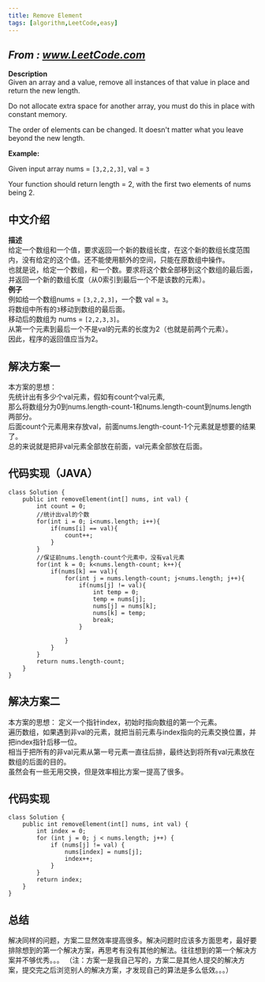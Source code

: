 ```yaml
---
title: Remove Element
tags: [algorithm,LeetCode,easy]
---
```

## *From : www.LeetCode.com*
**Description**  
Given an array and a value, remove all instances of that value in place and return the new length.

Do not allocate extra space for another array, you must do this in place with constant memory.

The order of elements can be changed. It doesn't matter what you leave beyond the new length.
<!--more-->
**Example:**

Given input array nums = `[3,2,2,3]`, val = `3`

Your function should return length = 2, with the first two elements of nums being 2.  
## 中文介绍  
**描述**  
给定一个数组和一个值，要求返回一个新的数组长度，在这个新的数组长度范围内，没有给定的这个值。还不能使用额外的空间，只能在原数组中操作。  
也就是说，给定一个数组，和一个数。要求将这个数全部移到这个数组的最后面，并返回一个新的数组长度（从0索引到最后一个不是该数的元素）。  
**例子**  
例如给一个数组nums = `[3,2,2,3]`，一个数 val = `3`。  
将数组中所有的`3`移动到数组的最后面。  
移动后的数组为 nums = `[2,2,3,3]`。  
从第一个元素到最后一个不是val的元素的长度为2（也就是前两个元素）。  
因此，程序的返回值应当为2。

## 解决方案一
本方案的思想：  
先统计出有多少个val元素，假如有count个val元素,  
那么将数组分为0到nums.length-count-1和nums.length-count到nums.length两部分。  
后面count个元素用来存放val，前面nums.length-count-1个元素就是想要的结果了。  
总的来说就是把非val元素全部放在前面，val元素全部放在后面。
## 代码实现（JAVA）
	class Solution {
	    public int removeElement(int[] nums, int val) {
	        int count = 0;
			//统计出val的个数
			for(int i = 0; i<nums.length; i++){
				if(nums[i] == val){
					count++;
				}
			}
			//保证前nums.length-count个元素中，没有val元素
			for(int k = 0; k<nums.length-count; k++){
				if(nums[k] == val){
					for(int j = nums.length-count; j<nums.length; j++){
						if(nums[j] != val){
							int temp = 0;
							temp = nums[j];
							nums[j] = nums[k];
							nums[k] = temp;
							break;
						}
						
					}
				}
			}
			return nums.length-count;
	    }
	}
	
## 解决方案二
本方案的思想：
定义一个指针index，初始时指向数组的第一个元素。  
遍历数组，如果遇到非val的元素，就把当前元素与index指向的元素交换位置，并把index指针后移一位。  
相当于把所有的非val元素从第一号元素一直往后排，最终达到将所有val元素放在数组的后面的目的。  
虽然会有一些无用交换，但是效率相比方案一提高了很多。
## 代码实现  
	class Solution {
	    public int removeElement(int[] nums, int val) {
	        int index = 0;
		    for (int j = 0; j < nums.length; j++) {
		        if (nums[j] != val) {
		            nums[index] = nums[j];
		            index++;
		        }
		    }
		    return index;
	    }
	}
## 总结  
解决同样的问题，方案二显然效率提高很多。解决问题时应该多方面思考，最好要排除想到的第一个解决方案，再思考有没有其他的解法。往往想到的第一个解决方案并不够优秀。。。
（注：方案一是我自己写的，方案二是其他人提交的解决方案，提交完之后浏览别人的解决方案，才发现自己的算法是多么低效。。。）